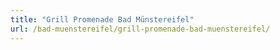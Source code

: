 ```yaml
---
title: "Grill Promenade Bad Münstereifel"
url: /bad-muenstereifel/grill-promenade-bad-muenstereifel/
---
```

